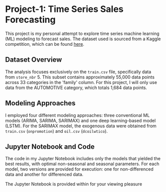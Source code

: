 # Project-1: Time Series Sales Forecasting

This project is my personal attempt to explore time series machine learning (ML) modeling to forecast sales. The dataset used is sourced from a Kaggle competition, which can be found [here](https://www.kaggle.com/competitions/store-sales-time-series-forecasting).

## Dataset Overview

The analysis focuses exclusively on the `train.csv` file, specifically data from `store_nbr` 5. This subset contains approximately 55,000 data points across 33 categories in the 'family' column. For this project, I will only use data from the AUTOMOTIVE category, which totals 1,684 data points.

## Modeling Approaches

I employed four different modeling approaches: three conventional ML models (ARIMA, SARIMA, SARIMAX) and one deep learning-based model (LSTM). For the SARIMAX model, the exogenous data were obtained from `train.csv` (`onpromotion`) and `oil.csv` (`dcoilwtico`).

## Jupyter Notebook and Code

The code in my Jupyter Notebook includes only the models that yielded the best results, with optimal non-seasonal and seasonal parameters. For each model, two versions are provided for execution: one for non-differenced data and another for differenced data.

The Jupyter Notebook is provided within for your viewing pleasure 
